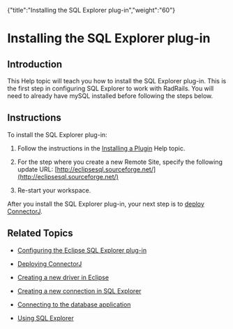 {"title":"Installing the SQL Explorer plug-in","weight":"60"} 

# Installing the SQL Explorer plug-in

## Introduction

This Help topic will teach you how to install the SQL Explorer plug-in. This is the first step in configuring SQL Explorer to work with RadRails. You will need to already have mySQL installed before following the steps below.

## Instructions

To install the SQL Explorer plug-in:

1.  Follow the instructions in the [Installing a Plugin](/docs/appc/Axway_Appcelerator_Studio/Axway_Appcelerator_Studio_Guide/Updating_Studio/Installing_a_Plugin/) Help topic.
    
2.  For the step where you create a new Remote Site, specify the following update URL: [http://eclipsesql.sourceforge.net/](http://eclipsesql.sourceforge.net/)
    
3.  Re-start your workspace.
    

After you install the SQL Explorer plug-in, your next step is to [deploy ConnectorJ](/docs/appc/Axway_Appcelerator_Studio/Axway_Appcelerator_Studio_Guide/Customizing_Studio/3rd_Party_DB_Plugins/Deploying_ConnectorJ/).

## Related Topics

*   [Configuring the Eclipse SQL Explorer plug-in](/docs/appc/Axway_Appcelerator_Studio/Axway_Appcelerator_Studio_Guide/Customizing_Studio/3rd_Party_DB_Plugins/Configuring_the_Eclipse_SQL_Explorer_plug-in/)
    
*   [Deploying ConnectorJ](/docs/appc/Axway_Appcelerator_Studio/Axway_Appcelerator_Studio_Guide/Customizing_Studio/3rd_Party_DB_Plugins/Deploying_ConnectorJ/)
    
*   [Creating a new driver in Eclipse](/docs/appc/Axway_Appcelerator_Studio/Axway_Appcelerator_Studio_Guide/Customizing_Studio/3rd_Party_DB_Plugins/Creating_a_new_driver_in_Eclipse/)
    
*   [Creating a new connection in SQL Explorer](/docs/appc/Axway_Appcelerator_Studio/Axway_Appcelerator_Studio_Guide/Customizing_Studio/3rd_Party_DB_Plugins/Creating_a_new_connection_in_SQL_Explorer/)
    
*   [Connecting to the database application](/docs/appc/Axway_Appcelerator_Studio/Axway_Appcelerator_Studio_Guide/Customizing_Studio/3rd_Party_DB_Plugins/Connecting_to_the_database_application/)
    
*   [Using SQL Explorer](/docs/appc/Axway_Appcelerator_Studio/Axway_Appcelerator_Studio_Guide/Customizing_Studio/3rd_Party_DB_Plugins/Using_SQL_Explorer/)